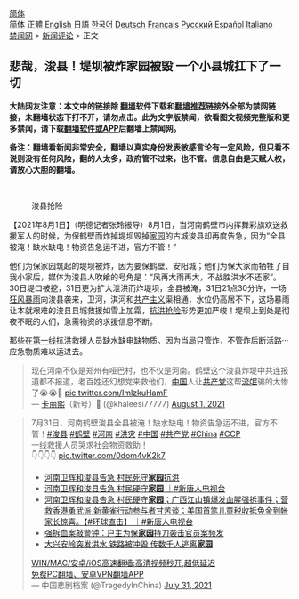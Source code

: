  <!-- 面包屑导航 --> <div class="breadcrumb"><!-- GTranslate: https://gtranslate.io/ -->  <div class="switcher notranslate">  <div class="selected">  <a href="#" onclick="return false;"> 简体</a>  </div>  <div class="option">  <a href="https://www.bannedbook.org" onclick="doGTranslate('zh-CN|zh-CN');jQuery('div.switcher div.selected a').html(jQuery(this).html());return false;" title="简体中文" class="nturl selected"> 简体</a>  <a href="https://www.bannedbook.org/zh-tw/" onclick="doGTranslate('zh-CN|zh-TW');jQuery('div.switcher div.selected a').html(jQuery(this).html());return false;" title="繁體中文" class="nturl"> 正體</a>  <a href="https://www.bannedbook.org/en/" onclick="doGTranslate('zh-CN|en');jQuery('div.switcher div.selected a').html(jQuery(this).html());return false;" title="English" class="nturl"> English</a>  <a href="https://www.bannedbook.org/ja/" onclick="doGTranslate('zh-CN|ja');jQuery('div.switcher div.selected a').html(jQuery(this).html());return false;" title="日本語" class="nturl"> 日語</a>  <a href="https://www.bannedbook.org/ko/" onclick="doGTranslate('zh-CN|ko');jQuery('div.switcher div.selected a').html(jQuery(this).html());return false;" title="한국어" class="nturl"> 한국어</a>  <a href="https://www.bannedbook.org/de/" onclick="doGTranslate('zh-CN|de');jQuery('div.switcher div.selected a').html(jQuery(this).html());return false;" title="Deutsch" class="nturl"> Deutsch</a>  <a href="https://www.bannedbook.org/fr/" onclick="doGTranslate('zh-CN|fr');jQuery('div.switcher div.selected a').html(jQuery(this).html());return false;" title="Français" class="nturl"> Français</a>  <a href="https://www.bannedbook.org/ru/" onclick="doGTranslate('zh-CN|ru');jQuery('div.switcher div.selected a').html(jQuery(this).html());return false;" title="Русский" class="nturl"> Русский</a>  <a href="https://www.bannedbook.org/es/" onclick="doGTranslate('zh-CN|es');jQuery('div.switcher div.selected a').html(jQuery(this).html());return false;" title="Español" class="nturl"> Español</a>  <a href="https://www.bannedbook.org/it/" onclick="doGTranslate('zh-CN|it');jQuery('div.switcher div.selected a').html(jQuery(this).html());return false;" title="Italiano" class="nturl"> Italiano</a>  </div>  </div>      <div class='breadcrumb-sub'><!-- Breadcrumb NavXT 6.3.0 --> <a href="https://www.bannedbook.org/" class="home">禁闻网</a> &gt; <a href="https://www.bannedbook.org/bnews/comments/" class="category">新闻评论</a> &gt; 正文</div></div><h2>悲哉，浚县！堤坝被炸家园被毁 一个小县城扛下了一切</h2> <p class="notice"><b>大陆网友注意：本文中的链接除 <a href="https://github.com/bannedbook/fanqiang" >翻墙</a>软件下载和<a href="https://github.com/killgcd/justmysocks/blob/master/README.md">翻墙推荐</a>链接外全部为禁网链接，未翻墙状态下打不开，请勿点击。此为文字版禁闻，欲看图文视频完整版和更多禁闻，请下载<a href="https://github.com/bannedbook/fanqiang">翻墙软件或APP</a>后翻墙上禁闻网。</p><p>备注：翻墙看新闻非常安全，翻墙以真实身份发表敏感言论有一定风险，但只看不说则没有任何风险，翻的人太多，政府管不过来，也不管。信息自由是天赋人权，请放心大胆的翻墙。</b></p>  <div class="entry"> <br /> <figure><a href="https://i2.wp.com/upload-images-bucket-v64rleca837do.s3.eu-west-1.amazonaws.com/wp-content/uploads/2021/08/01135833/Screen-Shot-2021-08-02-at-12.03.21-am.png?fit=346%2C238&#038;ssl=1" data-caption="浚县抢险"></a><figcaption class="wp-caption-text">浚县抢险</figcaption></figure> <p>【2021年8月1日】（明德记者张玲报导）8月1日，当河南鹤壁市内挥舞彩旗欢送救援军人的时候，为保鹤壁而炸掉堤坝毁掉<a href="https://www.bannedbook.org/bnews/tag/%E5%AE%B6%E5%9B%AD/" class="st_tag internal_tag" rel="tag" title="标签 家园 下的日志">家园</a>的古城浚县却再度告急，因为“全县被淹！缺水缺电！物资告急运不进，官方不管！”</p> <p>他们为保家园筑起的堤坝被炸，因为要保鹤壁、安阳城；他们为保大家而牺牲了自我小家后，媒体为浚县人吹飨的号角是：“风再大雨再大，不战胜洪水不还家”。30日堤口被挖，31日更为扩大泄洪而炸堤坝，全县被淹，31日21点30分许，一场<a href="https://www.bannedbook.org/bnews/tag/%E7%8B%82%E9%A3%8E%E6%9A%B4%E9%9B%A8/" class="st_tag internal_tag" rel="tag" title="标签 狂风暴雨 下的日志">狂风暴雨</a>向浚县袭来，卫河，淇河和<span class='wp_keywordlink'><a href="https://www.bannedbook.org/forum2/topic6177.html" title="《共产主义的终极目的》" target="_blank">共产主义</a></span>渠相通，水位仍高居不下，这场暴雨让本就艰难的浚县县城救援如雪上加霜，<a href="https://www.bannedbook.org/bnews/tag/%E6%8A%97%E6%B4%AA%E6%8A%A2%E9%99%A9/" class="st_tag internal_tag" rel="tag" title="标签 抗洪抢险 下的日志">抗洪抢险</a>形势更加严峻！堤坝上到处是彻夜不眠的人们，急需物资的求援信息不断。</p>  <p>那些在<a href="https://www.bannedbook.org/bnews/tag/%E7%AC%AC%E4%B8%80%E7%BA%BF/" class="st_tag internal_tag" rel="tag" title="标签 第一线 下的日志">第一线</a>抗洪救援人员缺水缺电缺物质。因为当局只管炸，不管炸后断活路··· 应急物质难以运进去。</p> <blockquote class="twitter-tweet" data-width="550" data-dnt="true"> 现在河南不仅是郑州有哑巴村，也不仅是河南。鹤壁这个浚县炸堤中共连报道都不报道，老百姓还幻想党来救他们，<span class='wp_keywordlink_affiliate'><a href="https://www.bannedbook.org/" title="中国" target="_blank">中国</a></span>人让<a href="https://www.bannedbook.org/bnews/tag/%e5%85%b1%e4%ba%a7%e5%85%9a/" class="st_tag internal_tag" rel="tag" title="标签 共产党 下的日志">共产党</a>这帮<span class='wp_keywordlink'><a href="https://www.bannedbook.org/forum11/topic282.html" title="禁片：评中国共产党的流氓本性" target="_blank">流氓</a></span>骗的太惨了😭😭🙏 <a href="https://t.co/ImlzkuHamF">pic.twitter.com/ImlzkuHamF</a><br/> &mdash; <a href="https://www.bannedbook.org/bnews/tag/%e5%8d%a1%e4%b8%bd%e7%86%99/" class="st_tag internal_tag" rel="tag" title="标签 卡丽熙 下的日志">卡丽熙</a>（新号）🙏 (@khaleesi77777) <a href="https://twitter.com/khaleesi77777/status/1421782463563636738?ref_src=twsrc%5Etfw">August 1, 2021</a><br/> </blockquote> <blockquote class="twitter-tweet" data-width="550" data-dnt="true"> 7月31日，河南鹤壁浚县全县被淹！缺水缺电！物资告急运不进，官方不管！<a href="https://twitter.com/hashtag/%E6%B5%9A%E5%8E%BF?src=hash&amp;ref_src=twsrc%5Etfw">#浚县</a> <a href="https://twitter.com/hashtag/%E9%B9%A4%E5%A3%81?src=hash&amp;ref_src=twsrc%5Etfw">#鹤壁</a> <a href="https://twitter.com/hashtag/%E6%B2%B3%E5%8D%97?src=hash&amp;ref_src=twsrc%5Etfw">#河南</a> <a href="https://twitter.com/hashtag/%E6%B4%AA%E7%81%BE?src=hash&amp;ref_src=twsrc%5Etfw">#洪灾</a> <a href="https://twitter.com/hashtag/%E4%B8%AD%E5%9B%BD?src=hash&amp;ref_src=twsrc%5Etfw">#中国</a> <a href="https://twitter.com/hashtag/%E5%85%B1%E4%BA%A7%E5%85%9A?src=hash&amp;ref_src=twsrc%5Etfw">#共产党</a> <a href="https://twitter.com/hashtag/China?src=hash&amp;ref_src=twsrc%5Etfw">#China</a> <a href="https://twitter.com/hashtag/CCP?src=hash&amp;ref_src=twsrc%5Etfw">#CCP</a> <br/> 一线救援人员哭求社会物资救助！<br />👇👇👇👇 <a href="https://t.co/0dom4vK2k7">pic.twitter.com/0dom4vK2k7</a><br/> <ul class='op-related-articles' title='相关阅读'> <li><a href='https://www.bannedbook.org/bnews/taiwannews/20210728/1595572.html' target='_blank'>河南卫辉和浚县告急 村民死守<b>家园</b>抗洪</a></li> <li><a href='https://www.bannedbook.org/bnews/bannedvideo/20210727/1595199.html' target='_blank'>河南卫辉和浚县告急 村民硬守<b>家园</b> ｜#新唐人电视台</a></li> <li><a href='https://www.bannedbook.org/bnews/bannedvideo/20210727/1595193.html' target='_blank'>河南卫辉和浚县告急 村民硬守<b>家园</b>；广西江山镇爆发血腥强拆事件；营救香港勇武派 新黄雀行动参与者甘苦谈；美国首笔儿童税收抵免金到帐 家长惊喜。【#环球直击】 ｜#新唐人电视台</a></li> <li><a href='https://www.bannedbook.org/bnews/baitai/20210721/1591389.html' target='_blank'>强拆血案敲警钟：户主为保<b>家园</b>持刀袭击官员案频发</a></li> <li><a href='https://www.bannedbook.org/bnews/cnnews/20210618/1569480.html' target='_blank'>大兴安岭突发洪水 铁路被冲毁 传数千人逃离<b>家园</b></a></li> </ul>  <a href="https://github.com/bannedbook/fanqiang/wiki/V2ray%E6%9C%BA%E5%9C%BA" target="_blank">WIN/MAC/安卓/iOS高速翻墙:高清视频秒开,超低延迟</a><br/> <a href="https://github.com/bannedbook/fanqiang/wiki/%E7%A6%81%E9%97%BB%E7%BD%91%E5%AE%89%E5%8D%93%E7%BF%BB%E5%A2%99%E6%96%B0%E9%97%BBAPP" target="_blank">免费PC翻墙、安卓VPN翻墙APP</a><br/>&mdash; 中国悲剧档案 (@TragedyInChina) <a href="https://twitter.com/TragedyInChina/status/1421460007221039108?ref_src=twsrc%5Etfw">July 31, 2021</a><br/> </blockquote> </p> <a name='sharetosocial'></a>  <div style="margin-bottom:5px;padding-bottom:5px;clear:both"> <div id="archive-pix-1" class="banner-ads"> <!-- AuctionX Display platform tag START --> <div id="26318x728x90x621x_ADSLOT2" clicktrack="%%CLICK_URL_ESC%%"></div> <!-- AuctionX Display platform tag END --> </div> <div id="archive-pix-2" class="banner-ads"> <!-- AuctionX Display platform tag START --> <div id="26315x300x250x621x_ADSLOT2" clicktrack="%%CLICK_URL_ESC%%"></div> <!-- AuctionX Display platform tag END --> </div> </div>  <div id="archive-pix-1" class="banner-ads"> <!-- AuctionX Display platform tag START --> <div id="26318x728x90x621x_ADSLOT3" clicktrack="%%CLICK_URL_ESC%%"></div> <!-- AuctionX Display platform tag END --> </div> </div><!--END ENTRY--> 